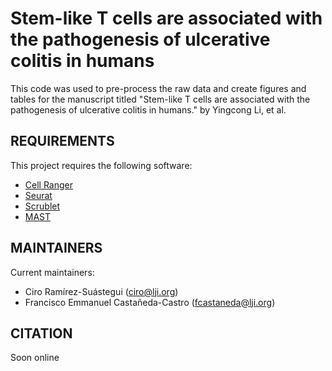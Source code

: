 # Stem-like T cells are associated with the pathogenesis of ulcerative colitis in humans

This code was used to pre-process the raw data and create figures and tables for the manuscript titled "Stem-like T cells are associated with the pathogenesis of ulcerative colitis in humans." by Yingcong Li, et al.

REQUIREMENTS
------------

This project requires the following software:

* [Cell Ranger](https://www.10xgenomics.com/support/software/cell-ranger/latest)
* [Seurat](https://www.alink.org/mod2](https://satijalab.org/seurat/))
* [Scrublet](https://github.com/swolock/scrublet)
* [MAST](https://rglab.github.io/MAST/)

MAINTAINERS
-----------

Current maintainers:
* Ciro Ramírez-Suástegui (ciro@lji.org)
* Francisco Emmanuel Castañeda-Castro (fcastaneda@lji.org)

CITATION
-----------
Soon online
